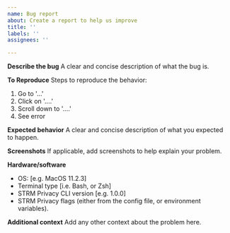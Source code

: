 ```yaml
---
name: Bug report
about: Create a report to help us improve
title: ''
labels: ''
assignees: ''

---
```


**Describe the bug**
A clear and concise description of what the bug is.

**To Reproduce**
Steps to reproduce the behavior:
1. Go to '...'
2. Click on '....'
3. Scroll down to '....'
4. See error

**Expected behavior**
A clear and concise description of what you expected to happen.

**Screenshots**
If applicable, add screenshots to help explain your problem.

**Hardware/software**
 - OS: [e.g. MacOS 11.2.3]
 - Terminal type [i.e. Bash, or Zsh]
 - STRM Privacy CLI version [e.g. 1.0.0]
 - STRM Privacy flags (either from the config file, or environment variables).

**Additional context**
Add any other context about the problem here.
